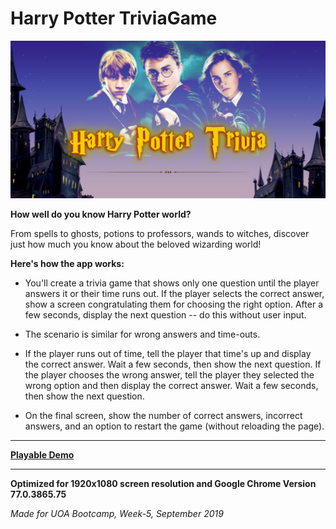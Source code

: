 # Harry Potter TriviaGame

![Banner](assets/images/githubtpl.png)

**How well do you know Harry Potter world?**

From spells to ghosts, potions to professors, wands to witches, discover just how much you know about the beloved wizarding world!


**Here's how the app works:**

*   You'll create a trivia game that shows only one question until the player answers it or their time runs out.
If the player selects the correct answer, show a screen congratulating them for choosing the right option. After a few seconds, display the next question -- do this without user input.

*   The scenario is similar for wrong answers and time-outs.


*   If the player runs out of time, tell the player that time's up and display the correct answer. Wait a few seconds, then show the next question.
If the player chooses the wrong answer, tell the player they selected the wrong option and then display the correct answer. Wait a few seconds, then show the next question.


*   On the final screen, show the number of correct answers, incorrect answers, and an option to restart the game (without reloading the page).

---

**[Playable Demo](https://malinkamell.github.io/TriviaGame/)**

---

**Optimized for 1920x1080 screen resolution and Google Chrome Version 77.0.3865.75**

_Made for UOA Bootcamp, Week-5, September 2019_